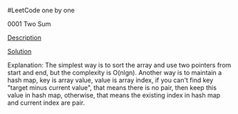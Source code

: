 #LeetCode one by one

0001 Two Sum

[Description](https://leetcode.com/problems/two-sum)

[Solution](0001TwoSum.h)

Explanation: The simplest way is to sort the array and use two pointers from start and end, but the complexity is O(nlgn). Another way
is to maintain a hash map, key is array value, value is array index, if you can't find key "target minus current value", that means there
is no pair, then keep this value in hash map, otherwise, that means the existing index in hash map and current index are pair.
